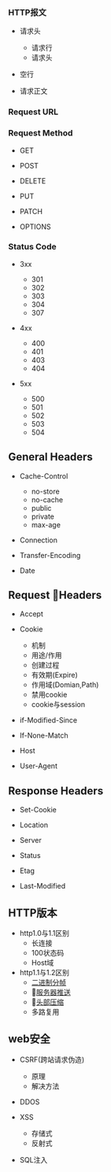 ### HTTP报文
- 请求头  
    - 请求行  
    - 请求头  

- 空行  

- 请求正文  



### Request URL

### Request Method  
- GET

- POST   

- DELETE  

- PUT  

- PATCH  

- OPTIONS  


### Status Code  
- 3xx
    - 301
    - 302 
    - 303
    - 304
    - 307
- 4xx  
    - 400
    - 401 
    - 403 
    - 404 

- 5xx
    - 500 
    - 501 
    - 502 
    - 503 
    - 504 

## General Headers
- Cache-Control 
    - no-store
    - no-cache
    - public
    - private
    - max-age
- Connection

- Transfer-Encoding

- Date


## Request Headers
- Accept

- Cookie  
    - 机制  
    - 用途/作用
    - 创建过程  
    - 有效期(Expire)  
    - 作用域(Domian,Path)  
    - 禁用cookie
    - cookie与session  

- if-Modified-Since

- If-None-Match

- Host 

- User-Agent  



## Response Headers
- Set-Cookie  

- Location  

- Server   

- Status  

- Etag

- Last-Modified 

## HTTP版本  
- http1.0与1.1区别
    - 长连接  
    - 100状态码 
    - Host域
- http1.1与1.2区别
    - [二进制分帧](https://github.com/creeperyang/blog/issues/23)  
    - [服务器推送](http://www.ruanyifeng.com/blog/2018/03/http2_server_push.html)
    - [头部压缩](https://www.jianshu.com/p/f44b930cfcac)  
    - 多路复用

## web安全 
- CSRF(跨站请求伪造) 
    - 原理
    - 解决方法  
- DDOS

- XSS
    - 存储式
    - 反射式
- SQL注入